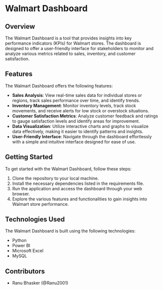 # Walmart Dashboard

## Overview
The Walmart Dashboard is a tool that provides insights into key performance indicators (KPIs) for Walmart stores. The dashboard is designed to offer a user-friendly interface for stakeholders to monitor and analyze various metrics related to sales, inventory, and customer satisfaction.

## Features
The Walmart Dashboard offers the following features:
- **Sales Analysis**: View real-time sales data for individual stores or regions, track sales performance over time, and identify trends.
- **Inventory Management**: Monitor inventory levels, track stock movements, and receive alerts for low stock or overstock situations.
- **Customer Satisfaction Metrics**: Analyze customer feedback and ratings to gauge satisfaction levels and identify areas for improvement.
- **Data Visualization**: Utilize interactive charts and graphs to visualize data effectively, making it easier to identify patterns and insights.
- **User-Friendly Interface**: Navigate through the dashboard effortlessly with a simple and intuitive interface designed for ease of use.

## Getting Started
To get started with the Walmart Dashboard, follow these steps:
1. Clone the repository to your local machine.
2. Install the necessary dependencies listed in the requirements file.
3. Run the application and access the dashboard through your web browser.
4. Explore the various features and functionalities to gain insights into Walmart store performance.

## Technologies Used
The Walmart Dashboard is built using the following technologies:
- Python
- Power BI
- Microsoft Excel
- MySQL

## Contributors
- Ranu Bhasker (@Ranu2001)


